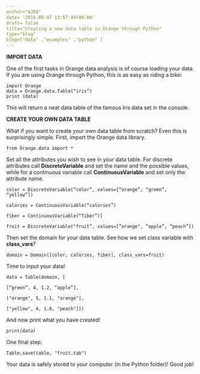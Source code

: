 ```yaml
---
author="AJDA"
date= '2015-08-07 13:57:49+00:00'
draft= false
title="Creating a new data table in Orange through Python"
type="blog"
blog=["data" ,"examples" ,"python" ]
---
```


**IMPORT DATA**



One of the first tasks in Orange data analysis is of course loading your data. If you are using Orange through Python, this is as easy as riding a bike:

    
    import Orange
    data = Orange.data.Table(“iris”)
    print (data)


This will return a neat data table of the famous Iris data set in the console.



**CREATE YOUR OWN DATA TABLE**



What if you want to create your own data table from scratch? Even this is surprisingly simple. First, import the Orange data library.

    
    from Orange.data import *




Set all the attributes you wish to see in your data table. For discrete attributes call **DiscreteVariable** and set the name and the possible values, while for a continuous variable call **ContinuousVariable** and set only the attribute name.

    
    color = DiscreteVariable(“color”, values=[“orange”, “green”, “yellow”])
    
    calories = ContinuousVariable(“calories”)
    
    fiber = ContinuousVariable(“fiber”)]
    
    fruit = DiscreteVariable("fruit”, values=[”orange", “apple”, “peach”])




Then set the domain for your data table. See how we set class variable with **class_vars**?

    
    domain = Domain([color, calories, fiber], class_vars=fruit)




Time to input your data!

    
    data = Table(domain, [
    
    [“green”, 4, 1.2, “apple”],
    
    ["orange", 5, 1.1, "orange"],
    
    ["yellow", 4, 1.0, "peach"]])




And now print what you have created!

    
    print(data)




One final step:

    
    Table.save(table, "fruit.tab")




Your data is safely stored to your computer (in the Python folder)! Good job!
